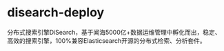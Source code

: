# disearch-deploy
分布式搜索引擎DiSearch，基于闻海5000亿+数据运维管理中孵化而出，稳定、高效的搜索引擎，100%兼容Elasticsearch开源的分布式检索、分析套件。
